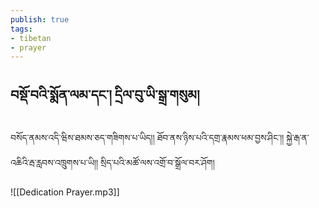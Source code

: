 ```yaml
---
publish: true
tags:
- tibetan
- prayer
---
```


## བསྡོ་བའི་སྨོན་ལམ་དང་། དྲིལ་བུ་ཡི་སྒྲ་གསུམ།
བསོད་ནམས་འདི་ཝིས་ཐམས་ཅད་གཟིགས་པ་ཡིད།།
ཐོབ་ནས་ཉིས་པའི་དགྲ་རྣམས་ཕམ་བྱས་ཤིང་།།
སྐྱེ་རྒ་ན་འཆིའི་རྦ་རླབས་འཁྲུགས་པ་ཡི།།
སྲིད་པའི་མཚོ་ལས་འགྲོ་བ་སྒྲོལ་བར་ཤོག།

![[Dedication Prayer.mp3]]